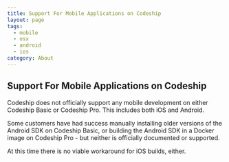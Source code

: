 ```yaml
---
title: Support For Mobile Applications on Codeship
layout: page
tags:
  - mobile
  - osx
  - android
  - ios
category: About
---
```

## Support For Mobile Applications on Codeship
Codeship does not officially support any mobile development on either Codeship Basic or Codeship Pro. This includes both iOS and Android.

Some customers have had success manually installing older versions of the Android SDK on Codeship Basic, or building the Android SDK in a Docker image on Codeship Pro - but neither is officially documented or supported.

At this time there is no viable workaround for iOS builds, either.
